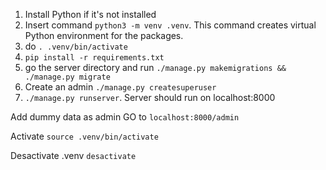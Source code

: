 1. Install Python if it's not installed
2. Insert command `python3 -m venv .venv`. This command creates virtual Python environment for the packages.
3. do `. .venv/bin/activate`
4. `pip install -r requirements.txt`
5. go the server directory and run `./manage.py makemigrations && ./manage.py migrate`
6. Create an admin `./manage.py createsuperuser`
7.  `./manage.py runserver`. Server should run on localhost:8000

Add dummy data as admin
GO to `localhost:8000/admin`

Activate
`source .venv/bin/activate`

Desactivate .venv
`desactivate`